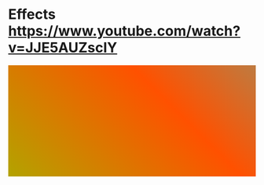 # Effects https://www.youtube.com/watch?v=JJE5AUZscIY
<p align="center">
  <img src="preview.png" alt="preview del proyecto" width="600">
</p>